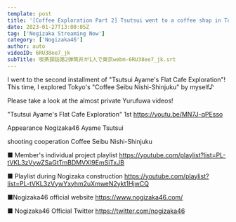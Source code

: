 ```yaml
---
template: post
title: '[Coffee Exploration Part 2] Tsutsui went to a coffee shop in Tokyo alone!'
date: 2023-01-27T13:00:05Z
tag: ['Nogizaka Streaming Now']
category: ['Nogizaka46']
author: auto 
videoID: 6RU38ee7_jk
subTitle: 喫茶探訪第2弾筒井が1人で東京webm-6RU38ee7_jk.srt
---
```

I went to the second installment of "Tsutsui Ayame's Flat Cafe Exploration"!
This time, I explored Tokyo's "Coffee Seibu Nishi-Shinjuku" by myself♪

Please take a look at the almost private Yurufuwa videos!

"Tsutsui Ayame's Flat Cafe Exploration" 1st
https://youtu.be/MN7J-qPEsso

Appearance
Nogizaka46 Ayame Tsutsui

shooting cooperation
Coffee Seibu Nishi-Shinjuku

■ Member's individual project playlist
https://youtube.com/playlist?list=PL-tVKL3zVywZSaGtTmBDMVXl9EmSiTxJB

■ Playlist during Nogizaka construction
https://youtube.com/playlist?list=PL-tVKL3zVywYxyhm2uXmweN2ykt1HjwCQ

■Nogizaka46 official website
https://www.nogizaka46.com/

■ Nogizaka46 Official Twitter
https://twitter.com/nogizaka46
